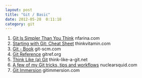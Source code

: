 ```yaml
---
layout: post
title: "Git / Basic"
date: 2012-05-28  0:11:18
category: git
---
```


1. [Git Is Simpler Than You Think](http://nfarina.com/post/9868516270/git-is-simpler)
<span>nfarina.com</span>
2. [Starting with Git: Cheat Sheet](http://thinkvitamin.com/code/starting-with-git-cheat-sheet/)
<span>thinkvitamin.com</span>
3. [Git - Book](http://git-scm.com/book)
<span>git-scm.com</span>
4. [Git Reference](http://gitref.org/)
<span>gitref.org</span>
5. [Think Like (a) Git](http://think-like-a-git.net/)
<span>think-like-a-git.net</span>
6. [A few of my Git tricks, tips and workflows](http://nuclearsquid.com/writings/git-tricks-tips-workflows/)
<span>nuclearsquid.com</span>
7. [Git Immersion](http://gitimmersion.com/)
<span>gitimmersion.com</span>